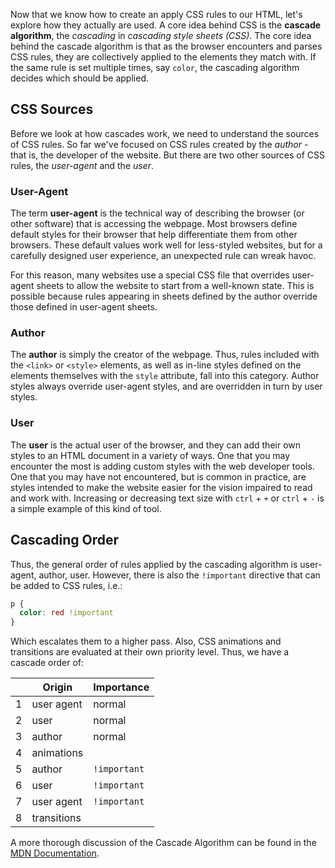 Now that we know how to create an apply CSS rules to our HTML, let's explore how they actually are used.  A core idea behind CSS is the __cascade algorithm__, the _cascading_ in _cascading style sheets (CSS)_.  The core idea behind the cascade algorithm is that as the browser encounters and parses CSS rules, they are collectively applied to the elements they match with.  If the same rule is set multiple times, say `color`, the cascading algorithm decides which should be applied. 

## CSS Sources
Before we look at how cascades work, we need to understand the sources of CSS rules.  So far we've focused on CSS rules created by the _author_ - that is, the developer of the website.  But there are two other sources of CSS rules, the _user-agent_ and the _user_.

### User-Agent
The term __user-agent__ is the technical way of describing the browser (or other software) that is accessing the webpage.  Most browsers define default styles for their browser that help differentiate them from other browsers.  These default values work well for less-styled websites, but for a carefully designed user experience, an unexpected rule can wreak havoc.

For this reason, many websites use a special CSS file that overrides user-agent sheets to allow the website to start from a well-known state.  This is possible because rules appearing in sheets defined by the author override those defined in user-agent sheets.

### Author 
The __author__ is simply the creator of the webpage.  Thus, rules included with the `<link>` or `<style>` elements, as well as in-line styles defined on the elements themselves with the `style` attribute, fall into this category.  Author styles always override user-agent styles, and are overridden in turn by user styles.

### User 
The __user__ is the actual user of the browser, and they can add their own styles to an HTML document in a variety of ways.  One that you may encounter the most is adding custom styles with the web developer tools.  One that you may have not encountered, but is common in practice, are styles intended to make the website easier for the vision impaired to read and work with.  Increasing or decreasing text size with `ctrl` + `+` or `ctrl` + `-` is a simple example of this kind of tool.

## Cascading Order

Thus, the general order of rules applied by the cascading algorithm is user-agent, author, user.  However, there is also the `!important` directive that can be added to CSS rules, i.e.:

```css
p {
  color: red !important
}
```

Which escalates them to a higher pass.  Also, CSS animations and transitions are evaluated at their own priority level.  Thus, we have a cascade order of:

<table class="standard-table">
		<thead>
			<tr>
				<th scope="col">&nbsp;</th>
				<th scope="col">Origin</th>
				<th scope="col">Importance</th>
			</tr>
		</thead>
		<tbody>
			<tr>
				<td>1</td>
				<td>user agent</td>
				<td>normal</td>
			</tr>
			<tr>
				<td>2</td>
				<td>user</td>
				<td>normal</td>
			</tr>
			<tr>
				<td>3</td>
				<td>author</td>
				<td>normal</td>
			</tr>
			<tr>
				<td>4</td>
				<td>animations</td>
				<td>&nbsp;</td>
			</tr>
			<tr>
				<td>5</td>
				<td>author</td>
				<td><code>!important</code></td>
			</tr>
			<tr>
				<td>6</td>
				<td>user</td>
				<td><code>!important</code></td>
			</tr>
			<tr>
				<td>7</td>
				<td>user agent</td>
				<td><code>!important</code></td>
			</tr>
			<tr>
				<td>8</td>
				<td>transitions</td>
				<td>&nbsp;</td>
			</tr>
		</tbody>
	</table>

A more thorough discussion of the Cascade Algorithm can be found in the [MDN Documentation](https://developer.mozilla.org/en-US/docs/Web/CSS/Cascade).
